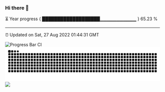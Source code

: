 ### Hi there 👋

⏳ Year progress { ███████████████████▁▁▁▁▁▁▁▁▁▁▁ } 65.23 %

---

⏰ Updated on Sat, 27 Aug 2022 01:44:31 GMT

![Progress Bar CI](https://github.com/liununu/liununu/workflows/Progress%20Bar%20CI/badge.svg)![](https://raw.githubusercontent.com/L1cardo/L1cardo/main/assets/github-contribution-grid-snake.svg)![](https://raw.githubusercontent.com/seesaws/seesaws/main/assets/github-contribution-grid-snake.svg)

